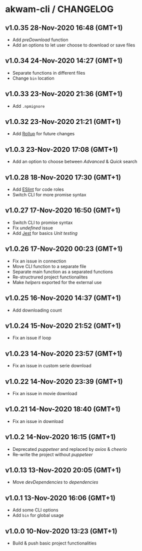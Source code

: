 # akwam-cli / CHANGELOG

## v1.0.35 28-Nov-2020 16:48 (GMT+1)

- Add _preDownload_ function
- Add an options to let user choose to download or save files

## v1.0.34 24-Nov-2020 14:27 (GMT+1)

- Separate functions in different files
- Change `bin` location

## v1.0.33 23-Nov-2020 21:36 (GMT+1)

- Add `.npmignore`

## v1.0.32 23-Nov-2020 21:21 (GMT+1)

- Add [Rollup](https://rollupjs.org/guide/en/) for future changes

## v1.0.3 23-Nov-2020 17:08 (GMT+1)

- Add an option to choose between _Advanced_ & _Quick_ search

## v1.0.28 18-Nov-2020 17:30 (GMT+1)

- Add [ESlint](https://eslint.org/) for code roles
- Switch CLI for more promise syntax

## v1.0.27 17-Nov-2020 16:50 (GMT+1)

- Switch CLI to promise syntax
- Fix _undefined_ issue
- Add [Jest](https://jestjs.io/) for basics _Unit testing_

## v1.0.26 17-Nov-2020 00:23 (GMT+1)

- Fix an issue in connection
- Move CLI function to a separate file
- Separate main function as a separated functions
- Re-structrured project functionalites
- Make _helpers_ exported for the external use

## v1.0.25 16-Nov-2020 14:37 (GMT+1)

- Add downloading count

## v1.0.24 15-Nov-2020 21:52 (GMT+1)

- Fix an issue if loop

## v1.0.23 14-Nov-2020 23:57 (GMT+1)

- Fix an issue in custom serie download

## v1.0.22 14-Nov-2020 23:39 (GMT+1)

- Fix an issue in movie download

## v1.0.21 14-Nov-2020 18:40 (GMT+1)

- Fix an issue in download

## v1.0.2 14-Nov-2020 16:15 (GMT+1)

- Deprecated _puppeteer_ and replaced by _axios_ & _cheerio_
- Re-write the project without _puppeteer_

## v1.0.13 13-Nov-2020 20:05 (GMT+1)

- Move _devDependencies_ to _dependencies_

## v1.0.1 13-Nov-2020 16:06 (GMT+1)

- Add some CLI options
- Add `bin` for global usage

## v1.0.0 10-Nov-2020 13:23 (GMT+1)

- Build & push basic project functionalities
